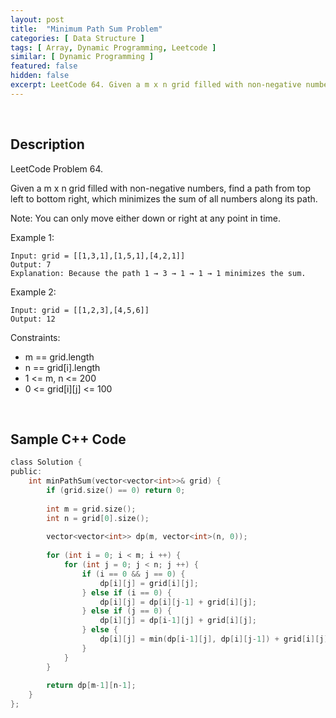 ```yaml
---
layout: post
title:  "Minimum Path Sum Problem"
categories: [ Data Structure ]
tags: [ Array, Dynamic Programming, Leetcode ]
similar: [ Dynamic Programming ]
featured: false
hidden: false
excerpt: LeetCode 64. Given a m x n grid filled with non-negative numbers, find a path from top left to bottom right, which minimizes the sum of all numbers along its path.
---
```


<br />

## Description

LeetCode Problem 64. 

Given a m x n grid filled with non-negative numbers, find a path from top left to bottom right, which minimizes the sum of all numbers along its path.

Note: You can only move either down or right at any point in time.

 

Example 1:
```
Input: grid = [[1,3,1],[1,5,1],[4,2,1]]
Output: 7
Explanation: Because the path 1 → 3 → 1 → 1 → 1 minimizes the sum.
```

Example 2:
```
Input: grid = [[1,2,3],[4,5,6]]
Output: 12
```
 

Constraints:

* m == grid.length
* n == grid[i].length
* 1 <= m, n <= 200
* 0 <= grid[i][j] <= 100



<br />

## Sample C++ Code


```c
class Solution {
public:
    int minPathSum(vector<vector<int>>& grid) {
        if (grid.size() == 0) return 0;
        
        int m = grid.size();
        int n = grid[0].size();
        
        vector<vector<int>> dp(m, vector<int>(n, 0));
        
        for (int i = 0; i < m; i ++) {
            for (int j = 0; j < n; j ++) {
                if (i == 0 && j == 0) {
                    dp[i][j] = grid[i][j];
                } else if (i == 0) {
                    dp[i][j] = dp[i][j-1] + grid[i][j];
                } else if (j == 0) {
                    dp[i][j] = dp[i-1][j] + grid[i][j];
                } else {
                    dp[i][j] = min(dp[i-1][j], dp[i][j-1]) + grid[i][j];
                }
            }
        }
        
        return dp[m-1][n-1];
    }
};
```
